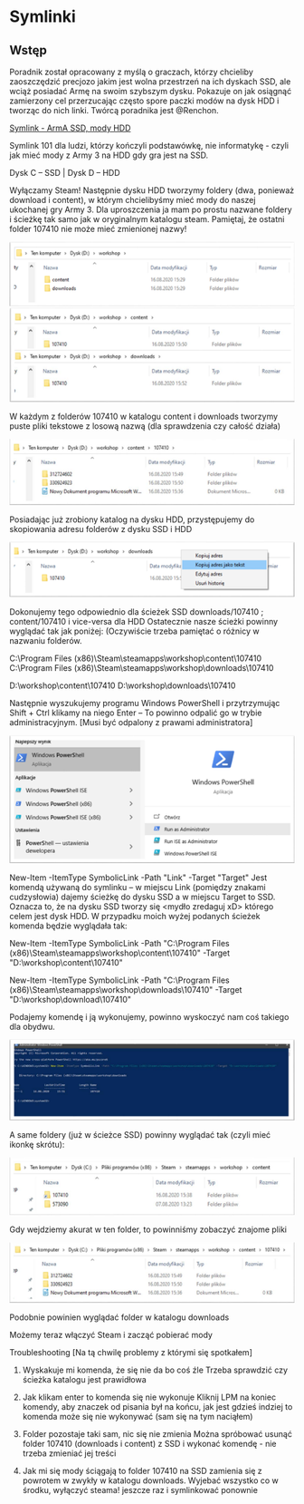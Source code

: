 # Symlinki

## Wstęp

Poradnik został opracowany z myślą o graczach, którzy chcieliby zaoszczędzić precjozo jakim jest wolna przestrzeń na ich dyskach SSD, ale wciąż posiadać Armę na swoim szybszym dysku. Pokazuje on jak osiągnąć zamierzony cel przerzucając często spore paczki modów na dysk HDD i tworząc do nich linki. Twórcą poradnika jest @Renchon. 

  [Symlink - ArmA SSD, mody HDD](https://drive.google.com/file/d/1lWbsHtAd6JXc7X-ZiMUpWLUAMQwwKrw9/view)


Symlink 101 dla ludzi, którzy kończyli podstawówkę, nie informatykę - czyli jak
mieć mody z Army 3 na HDD gdy gra jest na SSD.

Dysk C – SSD | Dysk D – HDD

Wyłączamy Steam!
Następnie dysku HDD tworzymy foldery (dwa, ponieważ download i content), w którym
chcielibyśmy mieć mody do naszej ukochanej gry Army 3. Dla uproszczenia ja mam po
prostu nazwane foldery i ścieżkę tak samo jak w oryginalnym katalogu steam.
Pamiętaj, że ostatni folder 107410 nie może mieć zmienionej nazwy!

![image](../_data/guides/symlink101/scr1.png)
![image](../_data/guides/symlink101/scr2.png)

W każdym z folderów 107410 w katalogu content i downloads tworzymy puste pliki tekstowe z
losową nazwą (dla sprawdzenia czy całość działa)

![image](../_data/guides/symlink101/scr3.png)

Posiadając już zrobiony katalog na dysku HDD, przystępujemy do skopiowania adresu folderów z
dysku SSD i HDD

![image](../_data/guides/symlink101/scr4.png)

Dokonujemy tego odpowiednio dla ścieżek SSD downloads/107410 ; content/107410 i vice-versa dla
HDD
Ostatecznie nasze ścieżki powinny wyglądać tak jak poniżej: (Oczywiście trzeba pamiętać o różnicy w
nazwaniu folderów.

C:\Program Files (x86)\Steam\steamapps\workshop\content\107410
C:\Program Files (x86)\Steam\steamapps\workshop\downloads\107410

D:\workshop\content\107410
D:\workshop\downloads\107410

Następnie wyszukujemy programu Windows PowerShell i przytrzymując Shift + Ctrl klikamy na niego
Enter – To powinno odpalić go w trybie administracyjnym. [Musi być odpalony z prawami
administratora]

![image](../_data/guides/symlink101/scr5.png)

New-Item -ItemType SymbolicLink -Path "Link" -Target "Target"
Jest komendą używaną do symlinku – w miejscu Link (pomiędzy znakami cudzysłowia)
dajemy ścieżkę do dysku SSD a w miejscu Target to SSD. Oznacza to, że na dysku SSD tworzy się
<mydło zredaguj xD> którego celem jest dysk HDD.
W przypadku moich wyżej podanych ścieżek komenda będzie wyglądała tak:

New-Item -ItemType SymbolicLink -Path "C:\Program Files
(x86)\Steam\steamapps\workshop\content\107410" -Target
"D:\workshop\content\107410"

New-Item -ItemType SymbolicLink -Path "C:\Program Files
(x86)\Steam\steamapps\workshop\downloads\107410" -Target
"D:\workshop\download\107410"

Podajemy komendę i ją wykonujemy, powinno wyskoczyć nam coś takiego dla obydwu.

![image](../_data/guides/symlink101/scr6.png)

A same foldery (już w ścieżce SSD) powinny wyglądać tak (czyli mieć ikonkę skrótu):

![image](../_data/guides/symlink101/scr7.png)

Gdy wejdziemy akurat w ten folder, to powinniśmy zobaczyć znajome pliki

![image](../_data/guides/symlink101/scr8.png)

Podobnie powinien wyglądać folder w katalogu downloads

Możemy teraz włączyć Steam i zacząć pobierać mody

Troubleshooting [Na tą chwilę problemy z którymi się spotkałem]
1. Wyskakuje mi komenda, że się nie da bo coś źle
Trzeba sprawdzić czy ścieżka katalogu jest prawidłowa

2. Jak klikam enter to komenda się nie wykonuje
Kliknij LPM na koniec komendy, aby znaczek od pisania był na końcu, jak
jest gdzieś indziej to komenda może się nie wykonywać (sam się na tym
naciąłem)

3. Folder pozostaje taki sam, nic się nie zmienia
Można spróbować usunąć folder 107410 (downloads i content) z SSD i
wykonać komendę - nie trzeba zmieniać jej treści

4. Jak mi się mody ściągają to folder 107410 na SSD zamienia się z
powrotem w zwykły w katalogu downloads.
Wyjebać wszystko co w środku, wyłączyć steama! jeszcze raz i
symlinkować ponownie
